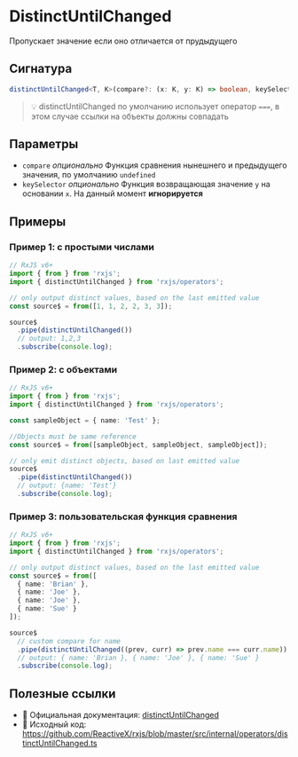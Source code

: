 # DistinctUntilChanged

Пропускает значение если оно отличается от прудыдущего

## Сигнатура

```typescript
distinctUntilChanged<T, K>(compare?: (x: K, y: K) => boolean, keySelector?: (x: T) => K): MonoTypeOperatorFunction<T>
```

> 💡 distinctUntilChanged по умолчанию использует оператор `===`, в этом случае ссылки на объекты должны совпадать

## Параметры

- `compare` *опционально*
    Функция сравнения нынешнего и предыдущего значения, по умолчанию `undefined`
- `keySelector` *опционально*
    Функция возвращающая значение `y` на основании `x`. На данный момент **игнорируется**

## Примеры

### Пример 1: с простыми числами

```typescript
// RxJS v6+
import { from } from 'rxjs';
import { distinctUntilChanged } from 'rxjs/operators';

// only output distinct values, based on the last emitted value
const source$ = from([1, 1, 2, 2, 3, 3]);

source$
  .pipe(distinctUntilChanged())
  // output: 1,2,3
  .subscribe(console.log);
```

### Пример 2: с объектами

```typescript
// RxJS v6+
import { from } from 'rxjs';
import { distinctUntilChanged } from 'rxjs/operators';

const sampleObject = { name: 'Test' };

//Objects must be same reference
const source$ = from([sampleObject, sampleObject, sampleObject]);

// only emit distinct objects, based on last emitted value
source$
  .pipe(distinctUntilChanged())
  // output: {name: 'Test'}
  .subscribe(console.log);
```

### Пример 3: пользовательская функция сравнения

```typescript
// RxJS v6+
import { from } from 'rxjs';
import { distinctUntilChanged } from 'rxjs/operators';

// only output distinct values, based on the last emitted value
const source$ = from([
  { name: 'Brian' },
  { name: 'Joe' },
  { name: 'Joe' },
  { name: 'Sue' }
]);

source$
  // custom compare for name
  .pipe(distinctUntilChanged((prev, curr) => prev.name === curr.name))
  // output: { name: 'Brian }, { name: 'Joe' }, { name: 'Sue' }
  .subscribe(console.log);
```

## Полезные ссылки

- 📰 Официальная документация: [distinctUntilChanged](https://rxjs.dev/api/operators/distinctUntilChanged)
- 📁 Исходный код: https://github.com/ReactiveX/rxjs/blob/master/src/internal/operators/distinctUntilChanged.ts
